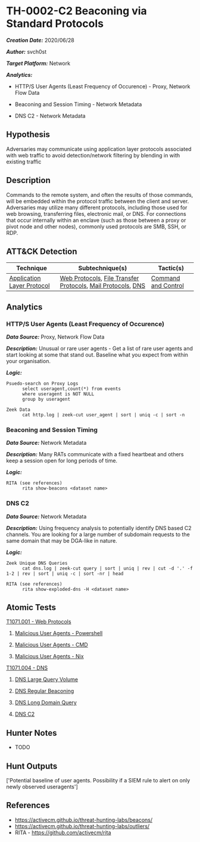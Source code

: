 # TH-0002-C2 Beaconing via Standard Protocols

***Creation Date:*** 2020/06/28

***Author:*** svch0st

***Target Platform:*** Network

***Analytics:***

- HTTP/S User Agents (Least Frequency of Occurence) - Proxy, Network Flow Data

- Beaconing and Session Timing - Network Metadata

- DNS C2 - Network Metadata

## Hypothesis

Adversaries may communicate using application layer protocols associated with web traffic to avoid detection/network filtering by blending in with existing traffic

## Description

Commands to the remote system, and often the results of those commands, will be embedded within the protocol traffic between the client and server.
Adversaries may utilize many different protocols, including those used for web browsing, transferring files, electronic mail, or DNS. For connections that occur internally within an enclave (such as those between a proxy or pivot node and other nodes), commonly used protocols are SMB, SSH, or RDP.

## ATT&CK Detection

|Technique|Subtechnique(s)|Tactic(s)|
|---|---|---|
|[Application Layer Protocol](https://attack.mitre.org/beta/techniques/T1071/)|[Web Protocols](https://attack.mitre.org/beta/techniques/T1071/001/), [File Transfer Protocols](https://attack.mitre.org/beta/techniques/T1071/002/), [Mail Protocols](https://attack.mitre.org/beta/techniques/T1071/003/), [DNS](https://attack.mitre.org/beta/techniques/T1071/004/)|[Command and Control](https://attack.mitre.org/beta/tactics/TA0011/)|

## Analytics

### HTTP/S User Agents (Least Frequency of Occurence)

***Data Source:*** Proxy, Network Flow Data

***Description:*** Unusual or rare user agents - Get a list of rare user agents and start looking at some that stand out. Baseline what you expect from within your organisation.

***Logic:***
```
Psuedo-search on Proxy Logs
      select useragent,count(*) from events
      where useragent is NOT NULL
      group by useragent

Zeek Data
      cat http.log | zeek-cut user_agent | sort | uniq -c | sort -n
```
### Beaconing and Session Timing

***Data Source:*** Network Metadata

***Description:*** Many RATs communicate with a fixed heartbeat and others keep a session open for long periods of time.

***Logic:***
```
RITA (see references)
      rita show-beacons <dataset name>
```
### DNS C2

***Data Source:*** Network Metadata

***Description:*** Using frequency analysis to potentially identify DNS based C2 channels. You are looking for a large number of subdomain requests to the same domain that may be DGA-like in nature.

***Logic:***
```
Zeek Unique DNS Queries
      cat dns.log | zeek-cut query | sort | uniq | rev | cut -d '.' -f 1-2 | rev | sort | uniq -c | sort -nr | head

RITA (see references)
      rita show-exploded-dns -H <dataset name>
```

## Atomic Tests


[T1071.001 - Web Protocols](https://github.com/redcanaryco/atomic-red-team/blob/master/atomics/T1071.001/T1071.001.md/)

1. [Malicious User Agents - Powershell](https://github.com/redcanaryco/atomic-red-team/blob/master/atomics/T1071.001/T1071.001.md/#atomic-test-1---malicious-user-agents---powershell)

2. [Malicious User Agents - CMD](https://github.com/redcanaryco/atomic-red-team/blob/master/atomics/T1071.001/T1071.001.md/#atomic-test-2---malicious-user-agents---cmd)

3. [Malicious User Agents - Nix](https://github.com/redcanaryco/atomic-red-team/blob/master/atomics/T1071.001/T1071.001.md/#atomic-test-3---malicious-user-agents---nix)

[T1071.004 - DNS](https://github.com/redcanaryco/atomic-red-team/blob/master/atomics/T1071.004/T1071.004.md/)

1. [DNS Large Query Volume](https://github.com/redcanaryco/atomic-red-team/blob/master/atomics/T1071.004/T1071.004.md/#atomic-test-1---dns-large-query-volume)

2. [DNS Regular Beaconing](https://github.com/redcanaryco/atomic-red-team/blob/master/atomics/T1071.004/T1071.004.md/#atomic-test-2---dns-regular-beaconing)

3. [DNS Long Domain Query](https://github.com/redcanaryco/atomic-red-team/blob/master/atomics/T1071.004/T1071.004.md/#atomic-test-3---dns-long-domain-query)

4. [DNS C2](https://github.com/redcanaryco/atomic-red-team/blob/master/atomics/T1071.004/T1071.004.md/#atomic-test-4---dns-c2)

## Hunter Notes

* TODO 

## Hunt Outputs

['Potential baseline of user agents. Possibility if a SIEM rule to alert on only newly observed useragents']

## References

- https://activecm.github.io/threat-hunting-labs/beacons/
- https://activecm.github.io/threat-hunting-labs/outliers/
- RITA - https://github.com/activecm/rita